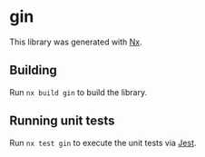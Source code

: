 # gin

This library was generated with [Nx](https://nx.dev).

## Building

Run `nx build gin` to build the library.

## Running unit tests

Run `nx test gin` to execute the unit tests via [Jest](https://jestjs.io).
